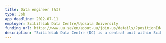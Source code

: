 ```yaml
---
title: Data engineer (AI)
type: Job
app_deadline: 2022-07-11
employer: SciLifeLab Data Centre/Uppsala University
funding_url: https://www.uu.se/en/about-uu/join-us/details/?positionId=511375
description: "SciLifeLab Data Centre (DC) is a central unit within SciLifeLab with responsibility for IT- and data management issues. DC also serves the SciLifeLab and the Data Driven Life Science (DDLS) research program. We seek a motivated and knowledgeable data engineer for the AI model sharing platform, which will serve both national infrastructure users and researchers through the Data Driven Life Science (DDLS) data platform. The candidate will work with systems for AI modeling and the deployment of models. They will be expected to interact with research groups and assist with developing technical solutions and infrastructure for AI modeling and sharing of models."
---
```

